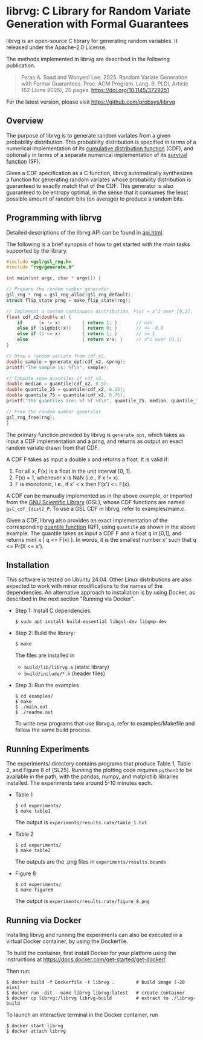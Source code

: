 librvg: C Library for Random Variate Generation with Formal Guarantees
======================================================================

librvg is an open-source C library for generating random variables.
It released under the Apache-2.0 License.

The methods implemented in librvg are described in the following
publication.

  > Feras A. Saad and Wonyeol Lee. 2025.
  > Random Variate Generation with Formal Guarantees.
  > Proc. ACM Program. Lang. 9, PLDI, Article 152 (June 2025), 25 pages.
  > https://doi.org/10.1145/3729251

For the latest version, please visit https://github.com/probsys/librvg

Overview
--------

The purpose of librvg is to generate random variates from a given
probability distribution. This probability distribution is specified in
terms of a numerical implementation of its
[cumulative distribution function](https://en.wikipedia.org/wiki/Cumulative_distribution_function)
(CDF), and optionally in terms of a separate numerical implementation of its
[survival function](https://en.wikipedia.org/wiki/Survival_function) (SF).

Given a CDF specification as a C function, librvg automatically synthesizes
a function for generating random variates whose probability distribution is
guaranteed to exactly match that of the CDF. This generator is also
guaranteed to be entropy optimal, in the sense that it consumes the least
possible amount of random bits (on average) to produce a random bits.

Programming with librvg
-----------------------

Detailed descriptions of the librvg API can be found in [api.html](api.html).

The following is a brief synopsis of how to get started with the main tasks
supported by the library.

  ```c
  #include <gsl/gsl_rng.h>
  #include "rvg/generate.h"

  int main(int argc, char * argv[]) {

  // Prepare the random number generator.
  gsl_rng * rng = gsl_rng_alloc(gsl_rng_default);
  struct flip_state prng = make_flip_state(rng);

  // Implement a custom continuous distribution, F(x) = x^2 over [0,1].
  float cdf_x2(double x) {
      if      (x != x)        { return 1; }       // nan
      else if (signbit(x))    { return 0; }       // <= -0.0
      else if (1 <= x)        { return 1; }       // >= 1
      else                    { return x*x; }     // x^2 over [0,1]
  }

  // Draw a random variate from cdf_x2.
  double sample = generate_opt(cdf_x2, &prng);
  printf("The sample is: %f\n", sample);

  // Compute some quantiles of cdf_x2.
  double median = quantile(cdf_x2, 0.5);
  double quantile_25 = quantile(cdf_x2, 0.25);
  double quantile_75 = quantile(cdf_x2, 0.75);
  printf("The quantiles are: %f %f %f\n", quantile_25, median, quantile_75);

  // Free the random number generator.
  gsl_rng_free(rng);
  }
  ```

The primary function provided by librvg is `generate_opt`, which takes as
input a CDF implementation and a prng, and returns as output an exact
random variate drawn from that CDF.

A CDF F takes as input a double x and returns a float. It is valid if:

  1. For all x, F(x) is a float in the unit interval [0, 1].
  2. F(x) = 1, whenever x is NaN (i.e., if x != x).
  3. F is monotonic, i.e., if x' < x then F(x') <= F(x).

A CDF can be manually implemented as in the above example, or imported from the
[GNU Scientific Library](https://www.gnu.org/software/gsl/doc/html/randist.html)
(GSL), whose CDF functions are named `gsl_cdf_[dist]_P`.
To use a GSL CDF in librvg, refer to examples/main.c.

Given a CDF, librvg also provides an exact implementation of the corresponding
[quantile function](https://en.wikipedia.org/wiki/Quantile_function) (QF),
using `quantile` as shown in the above example.
The quantile takes as input a CDF F and a float q in [0,1], and returns
min{ x | q <= F(x) }. In words, it is the smallest number x' such that
q <= Pr(X <= x').

Installation
------------

This software is tested on Ubuntu 24.04. Other Linux distributions are also
expected to work with minor modifications to the names of the dependencies.
An alternative approach to installation is by using Docker, as described in
the next section "Running via Docker".

- Step 1: Install C dependencies:

      $ sudo apt install build-essential libgsl-dev libgmp-dev

- Step 2: Build the library:

      $ make

  The files are installed in
    - `build/lib/librvg.a`  (static library)
    - `build/include/*.h`   (header files)

- Step 3: Run the examples

      $ cd examples/
      $ make
      $ ./main.out
      $ ./readme.out

  To write new programs that use librvg.a, refer to examples/Makefile and
  follow the same build process.

Running Experiments
-------------------

The experiments/ directory contains programs that produce Table 1, Table 2,
and Figure 8 of [SL25]. Running the plotting code requires `python3` to be
available in the path, with the pandas, numpy, and matplotlib libraries
installed. The experiments take around 5-10 minutes each.

- Table 1

      $ cd experiments/
      $ make table1

  The output is `experiments/results.rate/table_1.txt`

- Table 2

      $ cd experiments/
      $ make table2

  The outputs are the .png files in `experiments/results.bounds`

- Figure 8

      $ cd experiments/
      $ make figure8

  The output is `experiments/results.rate/figure_8.png`

Running via Docker
------------------

Installing librvg and running the experiments can also be executed in a
virtual Docker container, by using the Dockerfile.

To build the container, first install Docker for your platform using
the instructions at https://docs.docker.com/get-started/get-docker/.

Then run:

    $ docker build -f Dockerfile -t librvg .        # build image (~20 mins)
    $ docker run -dit --name librvg librvg:latest   # create container
    $ docker cp librvg:/librvg librvg-build         # extract to ./librvg-build

To launch an interactive terminal in the Docker container, run

    $ docker start librvg
    $ docker attach librvg
